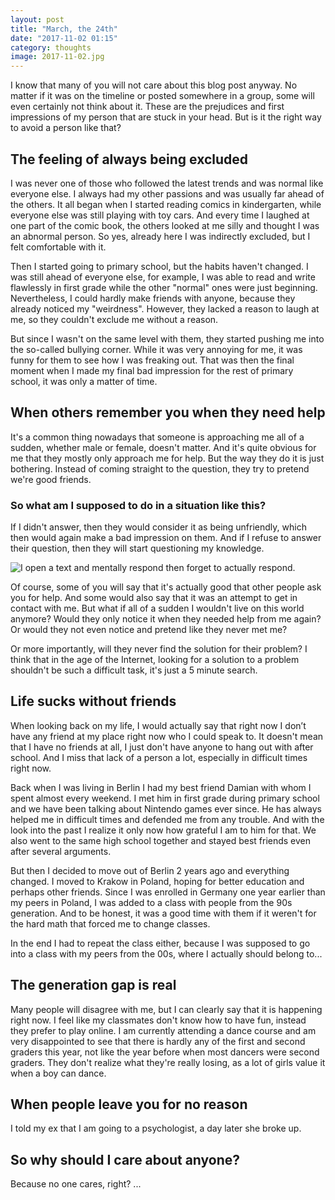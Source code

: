 ```yaml
---
layout: post
title: "March, the 24th"
date: "2017-11-02 01:15"
category: thoughts
image: 2017-11-02.jpg
---
```

I know that many of you will not care about this blog post anyway. No matter if it was on the timeline or posted somewhere in a group, some will even certainly not think about it. These are the prejudices and first impressions of my person that are stuck in your head. But is it the right way to avoid a person like that?

## The feeling of always being excluded
I was never one of those who followed the latest trends and was normal like everyone else. I always had my other passions and was usually far ahead of the others. It all began when I started reading comics in kindergarten, while everyone else was still playing with toy cars. And every time I laughed at one part of the comic book, the others looked at me silly and thought I was an abnormal person. So yes, already here I was indirectly excluded, but I felt comfortable with it.

Then I started going to primary school, but the habits haven't changed. I was still ahead of everyone else, for example, I was able to read and write flawlessly in first grade while the other "normal" ones were just beginning. Nevertheless, I could hardly make friends with anyone, because they already noticed my "weirdness". However, they lacked a reason to laugh at me, so they couldn't exclude me without a reason.

But since I wasn't on the same level with them, they started pushing me into the so-called bullying corner. While it was very annoying for me, it was funny for them to see how I was freaking out. That was then the final moment when I made my final bad impression for the rest of primary school, it was only a matter of time.

## When others remember you when they need help
It's a common thing nowadays that someone is approaching me all of a sudden, whether male or female, doesn't matter. And it's quite obvious for me that they mostly only approach me for help. But the way they do it is just bothering. Instead of coming straight to the question, they try to pretend we're good friends.

### So what am I supposed to do in a situation like this?
If I didn't answer, then they would consider it as being unfriendly, which then would again make a bad impression on them. And if I refuse to answer their question, then they will start questioning my knowledge.

![I open a text and mentally respond then forget to actually respond.](https://cdn.someecards.com/someecards/usercards/MjAxMy1hNDBlYWU1ODMyZWY2NjAz.png)

Of course, some of you will say that it's actually good that other people ask you for help. And some would also say that it was an attempt to get in contact with me. But what if all of a sudden I wouldn't live on this world anymore? Would they only notice it when they needed help from me again? Or would they not even notice and pretend like they never met me?

Or more importantly, will they never find the solution for their problem? I think that in the age of the Internet, looking for a solution to a problem shouldn't be such a difficult task, it's just a 5 minute search.

## Life sucks without friends
When looking back on my life, I would actually say that right now I don’t have any friend at my place right now who I could speak to. It doesn't mean that I have no friends at all, I just don't have anyone to hang out with after school. And I miss that lack of a person a lot, especially in difficult times right now.

Back when I was living in Berlin I had my best friend Damian with whom I spent almost every weekend. I met him in first grade during primary school and we have been talking about Nintendo games ever since. He has always helped me in difficult times and defended me from any trouble. And with the look into the past I realize it only now how grateful I am to him for that. We also went to the same high school together and stayed best friends even after several arguments.

But then I decided to move out of Berlin 2 years ago and everything changed. I moved to Krakow in Poland, hoping for better education and perhaps other friends. Since I was enrolled in Germany one year earlier than my peers in Poland, I was added to a class with people from the 90s generation. And to be honest, it was a good time with them if it weren't for the hard math that forced me to change classes.

In the end I had to repeat the class either, because I was supposed to go into a class with my peers from the 00s, where I actually should belong to...

## The generation gap is real
Many people will disagree with me, but I can clearly say that it is happening right now. I feel like my classmates don't know how to have fun, instead they prefer to play online. I am currently attending a dance course and am very disappointed to see that there is hardly any of the first and second graders this year, not like the year before when most dancers were second graders. They don't realize what they're really losing, as a lot of girls value it when a boy can dance.

## When people leave you for no reason
I told my ex that I am going to a psychologist, a day later she broke up.

## So why should I care about anyone?
Because no one cares, right? ...
